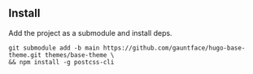 ## Install

Add the project as a submodule and install deps.

```
git submodule add -b main https://github.com/gauntface/hugo-base-theme.git themes/base-theme \
&& npm install -g postcss-cli
```
